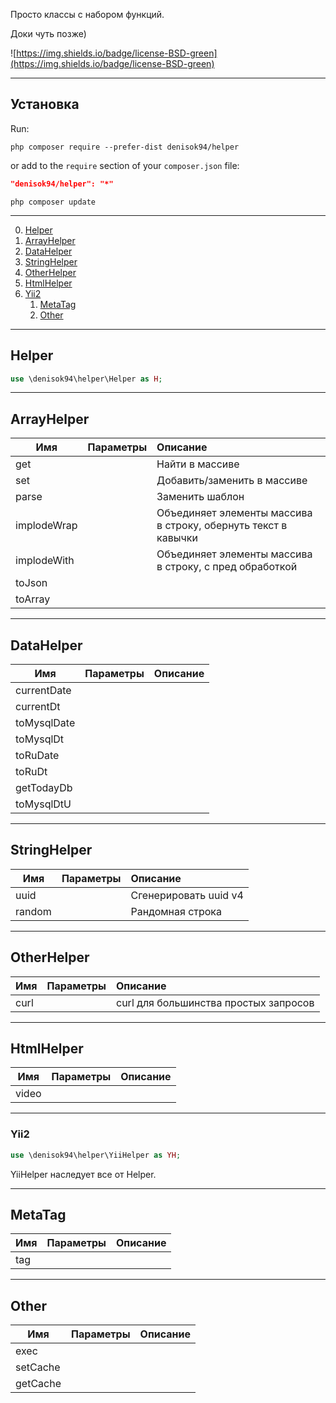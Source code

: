 Просто классы с набором функций.

Доки чуть позже)

![https://img.shields.io/badge/license-BSD-green](https://img.shields.io/badge/license-BSD-green)
___
## Установка

Run:
```
php composer require --prefer-dist denisok94/helper
```

or add to the `require` section of your `composer.json` file:

```json
"denisok94/helper": "*"
```
```
php composer update
```
___

0. [Helper](#Helper)
1. [ArrayHelper](#ArrayHelper)
2. [DataHelper](#DataHelper)
3. [StringHelper](#StringHelper)
4. [OtherHelper](#OtherHelper)
5. [HtmlHelper](#HtmlHelper)
6. [Yii2](#Yii2)
    1. [MetaTag](#MetaTag)
    2. [Other](#Other)

___
## Helper
```php
use \denisok94\helper\Helper as H;
```

___
## ArrayHelper

| Имя | Параметры | Описание |
|----------------|:---------:|:----------------|
| get |  | Найти в массиве |
| set |  | Добавить/заменить в массиве |
| parse |  | Заменить шаблон |
| implodeWrap |  |  Объединяет элементы массива в строку, обернуть текст в кавычки |
| implodeWith |  |  Объединяет элементы массива в строку, с пред обработкой |
| toJson |  |  |
| toArray |  |  |
___

## DataHelper

| Имя | Параметры | Описание |
|----------------|:---------:|:----------------|
| currentDate |  |  |
| currentDt |  |  |
| toMysqlDate |  |  |
| toMysqlDt |  |  |
| toRuDate |  |  |
| toRuDt |  |  |
| getTodayDb |  |  |
| toMysqlDtU |  |  |

___
## StringHelper

| Имя | Параметры | Описание |
|----------------|:---------:|:----------------|
| uuid |  | Сгенерировать uuid v4 |
| random |  | Рандомная строка |

___
## OtherHelper

| Имя | Параметры | Описание |
|----------------|:---------:|:----------------|
| curl |  | curl для большинства простых запросов |

___
## HtmlHelper

| Имя | Параметры | Описание |
|----------------|:---------:|:----------------|
| video |  |  |

___
### Yii2
```php
use \denisok94\helper\YiiHelper as YH;
```

YiiHelper наследует все от Helper.

___
## MetaTag

| Имя | Параметры | Описание |
|----------------|:---------:|:----------------|
| tag |  |  |

___
## Other

| Имя | Параметры | Описание |
|----------------|:---------:|:----------------|
| exec |  |  |
| setCache |  |  |
| getCache |  |  |